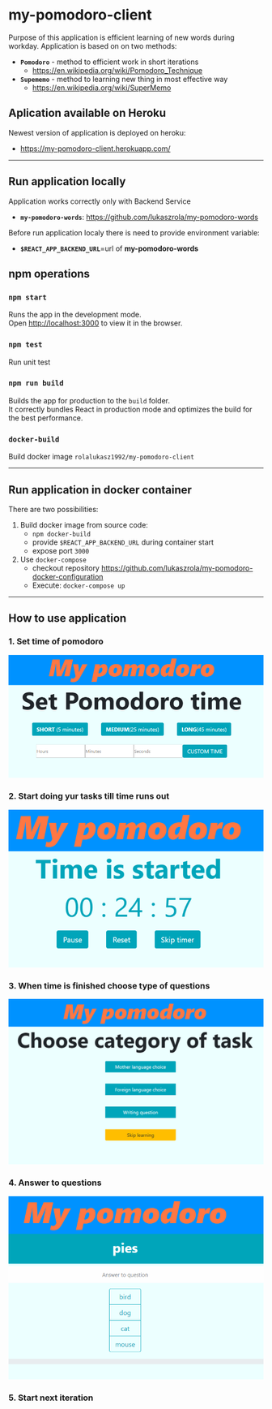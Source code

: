 

# my-pomodoro-client

Purpose of this application is efficient learning of new words during workday. Application is based on on two methods:

* **`Pomodoro`** - method to efficient work in short iterations
  * https://en.wikipedia.org/wiki/Pomodoro_Technique
* **`Supememo`** - method to learning new thing in most effective way
  * https://en.wikipedia.org/wiki/SuperMemo

## Aplication available  on Heroku
Newest version of application is deployed on heroku:
* https://my-pomodoro-client.herokuapp.com/
---

## Run application locally
Application works correctly only with Backend Service
* **`my-pomodoro-words`**: https://github.com/lukaszrola/my-pomodoro-words

Before run application localy there is need to provide environment variable:
* **`$REACT_APP_BACKEND_URL`**=url of **my-pomodoro-words**

## npm operations
### `npm start`

Runs the app in the development mode.<br>
Open [http://localhost:3000](http://localhost:3000) to view it in the browser.

### `npm test`

Run unit test

### `npm run build`

Builds the app for production to the `build` folder.<br>
It correctly bundles React in production mode and optimizes the build for the best performance.

### `docker-build`

Build docker image `rolalukasz1992/my-pomodoro-client`

---

## Run application in docker container
There are two possibilities:
1. Build docker image from source code:
    * `npm docker-build`
    * provide `$REACT_APP_BACKEND_URL` during container start
    * expose port `3000`
2. Use `docker-compose`
    * checkout repository https://github.com/lukaszrola/my-pomodoro-docker-configuration
    * Execute: `docker-compose up`

---
## How to use application
### 1. Set time of pomodoro
![picture alt](./application-screens/TimeProvider.png)

### 2. Start doing yur tasks till time runs out
![picture alt](application-screens/Timer.png)

### 3. When time is finished choose type of questions
![picture alt](application-screens/CategoryChooser.png)

### 4. Answer to questions
![picture alt](application-screens/Questions.png)

### 5. Start next iteration